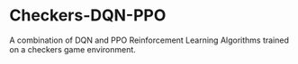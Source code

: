 # Checkers-DQN-PPO
A combination of DQN and PPO Reinforcement Learning Algorithms trained on a checkers game environment.